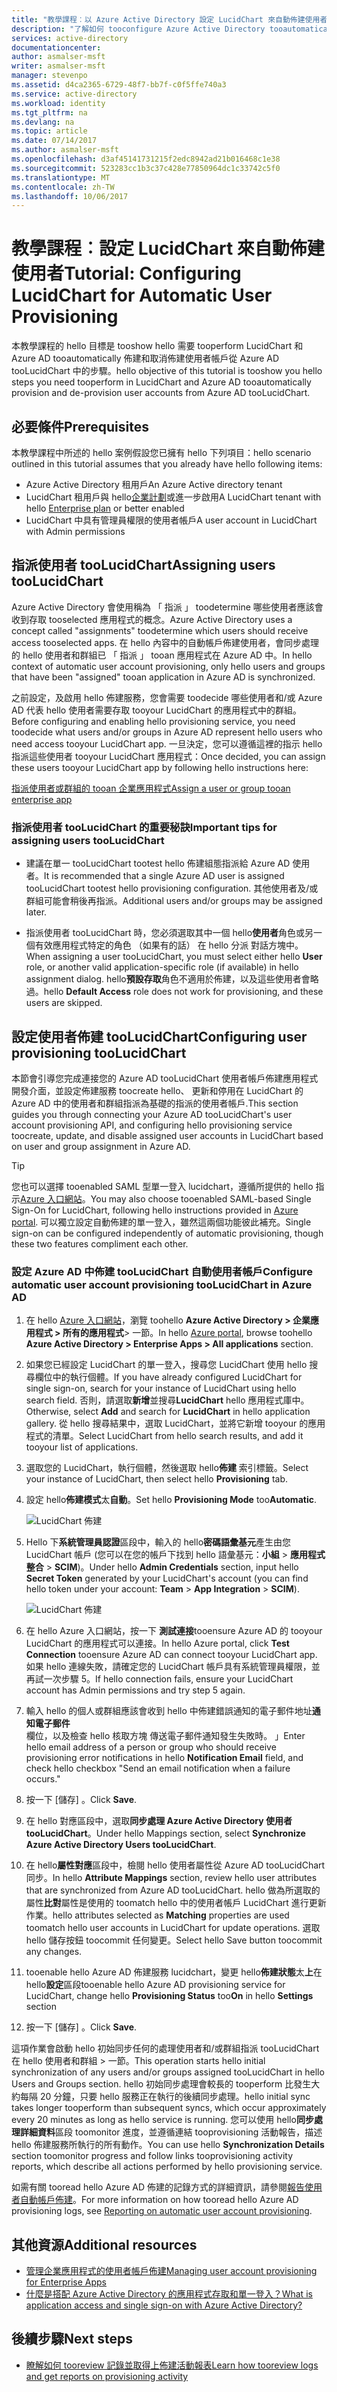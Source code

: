 ```yaml
---
title: "教學課程︰以 Azure Active Directory 設定 LucidChart 來自動佈建使用者 | Microsoft Docs"
description: "了解如何 tooconfigure Azure Active Directory tooautomatically 佈建和取消佈建使用者帳戶 tooLucidChart。"
services: active-directory
documentationcenter: 
author: asmalser-msft
writer: asmalser-msft
manager: stevenpo
ms.assetid: d4ca2365-6729-48f7-bb7f-c0f5ffe740a3
ms.service: active-directory
ms.workload: identity
ms.tgt_pltfrm: na
ms.devlang: na
ms.topic: article
ms.date: 07/14/2017
ms.author: asmalser-msft
ms.openlocfilehash: d3af45141731215f2edc8942ad21b016468c1e38
ms.sourcegitcommit: 523283cc1b3c37c428e77850964dc1c33742c5f0
ms.translationtype: MT
ms.contentlocale: zh-TW
ms.lasthandoff: 10/06/2017
---
```

# <a name="tutorial-configuring-lucidchart-for-automatic-user-provisioning"></a><span data-ttu-id="61c5a-103">教學課程︰設定 LucidChart 來自動佈建使用者</span><span class="sxs-lookup"><span data-stu-id="61c5a-103">Tutorial: Configuring LucidChart for Automatic User Provisioning</span></span>


<span data-ttu-id="61c5a-104">本教學課程的 hello 目標是 tooshow hello 需要 tooperform LucidChart 和 Azure AD tooautomatically 佈建和取消佈建使用者帳戶從 Azure AD tooLucidChart 中的步驟。</span><span class="sxs-lookup"><span data-stu-id="61c5a-104">hello objective of this tutorial is tooshow you hello steps you need tooperform in LucidChart and Azure AD tooautomatically provision and de-provision user accounts from Azure AD tooLucidChart.</span></span> 

## <a name="prerequisites"></a><span data-ttu-id="61c5a-105">必要條件</span><span class="sxs-lookup"><span data-stu-id="61c5a-105">Prerequisites</span></span>

<span data-ttu-id="61c5a-106">本教學課程中所述的 hello 案例假設您已擁有 hello 下列項目：</span><span class="sxs-lookup"><span data-stu-id="61c5a-106">hello scenario outlined in this tutorial assumes that you already have hello following items:</span></span>

*   <span data-ttu-id="61c5a-107">Azure Active Directory 租用戶</span><span class="sxs-lookup"><span data-stu-id="61c5a-107">An Azure Active directory tenant</span></span>
*   <span data-ttu-id="61c5a-108">LucidChart 租用戶與 hello[企業計劃](https://www.lucidchart.com/user/117598685#/subscriptionLevel)或進一步啟用</span><span class="sxs-lookup"><span data-stu-id="61c5a-108">A LucidChart tenant with hello [Enterprise plan](https://www.lucidchart.com/user/117598685#/subscriptionLevel) or better enabled</span></span> 
*   <span data-ttu-id="61c5a-109">LucidChart 中具有管理員權限的使用者帳戶</span><span class="sxs-lookup"><span data-stu-id="61c5a-109">A user account in LucidChart with Admin permissions</span></span> 

## <a name="assigning-users-toolucidchart"></a><span data-ttu-id="61c5a-110">指派使用者 tooLucidChart</span><span class="sxs-lookup"><span data-stu-id="61c5a-110">Assigning users tooLucidChart</span></span>

<span data-ttu-id="61c5a-111">Azure Active Directory 會使用稱為 「 指派 」 toodetermine 哪些使用者應該會收到存取 tooselected 應用程式的概念。</span><span class="sxs-lookup"><span data-stu-id="61c5a-111">Azure Active Directory uses a concept called "assignments" toodetermine which users should receive access tooselected apps.</span></span> <span data-ttu-id="61c5a-112">在 hello 內容中的自動帳戶佈建使用者，會同步處理的 hello 使用者和群組已 「 指派 」 tooan 應用程式在 Azure AD 中。</span><span class="sxs-lookup"><span data-stu-id="61c5a-112">In hello context of automatic user account provisioning, only hello users and groups that have been "assigned" tooan application in Azure AD is synchronized.</span></span> 

<span data-ttu-id="61c5a-113">之前設定，及啟用 hello 佈建服務，您會需要 toodecide 哪些使用者和/或 Azure AD 代表 hello 使用者需要存取 tooyour LucidChart 的應用程式中的群組。</span><span class="sxs-lookup"><span data-stu-id="61c5a-113">Before configuring and enabling hello provisioning service, you need toodecide what users and/or groups in Azure AD represent hello users who need access tooyour LucidChart app.</span></span> <span data-ttu-id="61c5a-114">一旦決定，您可以遵循這裡的指示 hello 指派這些使用者 tooyour LucidChart 應用程式：</span><span class="sxs-lookup"><span data-stu-id="61c5a-114">Once decided, you can assign these users tooyour LucidChart app by following hello instructions here:</span></span>

[<span data-ttu-id="61c5a-115">指派使用者或群組的 tooan 企業應用程式</span><span class="sxs-lookup"><span data-stu-id="61c5a-115">Assign a user or group tooan enterprise app</span></span>](active-directory-coreapps-assign-user-azure-portal.md)

### <a name="important-tips-for-assigning-users-toolucidchart"></a><span data-ttu-id="61c5a-116">指派使用者 tooLucidChart 的重要秘訣</span><span class="sxs-lookup"><span data-stu-id="61c5a-116">Important tips for assigning users tooLucidChart</span></span>

*   <span data-ttu-id="61c5a-117">建議在單一 tooLucidChart tootest hello 佈建組態指派給 Azure AD 使用者。</span><span class="sxs-lookup"><span data-stu-id="61c5a-117">It is recommended that a single Azure AD user is assigned tooLucidChart tootest hello provisioning configuration.</span></span> <span data-ttu-id="61c5a-118">其他使用者及/或群組可能會稍後再指派。</span><span class="sxs-lookup"><span data-stu-id="61c5a-118">Additional users and/or groups may be assigned later.</span></span>

*   <span data-ttu-id="61c5a-119">指派使用者 tooLucidChart 時，您必須選取其中一個 hello**使用者**角色或另一個有效應用程式特定的角色 （如果有的話） 在 hello 分派 對話方塊中。</span><span class="sxs-lookup"><span data-stu-id="61c5a-119">When assigning a user tooLucidChart, you must select either hello **User** role, or another valid application-specific role (if available) in hello assignment dialog.</span></span> <span data-ttu-id="61c5a-120">hello**預設存取**角色不適用於佈建，以及這些使用者會略過。</span><span class="sxs-lookup"><span data-stu-id="61c5a-120">hello **Default Access** role does not work for provisioning, and these users are skipped.</span></span>


## <a name="configuring-user-provisioning-toolucidchart"></a><span data-ttu-id="61c5a-121">設定使用者佈建 tooLucidChart</span><span class="sxs-lookup"><span data-stu-id="61c5a-121">Configuring user provisioning tooLucidChart</span></span> 

<span data-ttu-id="61c5a-122">本節會引導您完成連接您的 Azure AD tooLucidChart 使用者帳戶佈建應用程式開發介面，並設定佈建服務 toocreate hello、 更新和停用在 LucidChart 的 Azure AD 中的使用者和群組指派為基礎的指派的使用者帳戶.</span><span class="sxs-lookup"><span data-stu-id="61c5a-122">This section guides you through connecting your Azure AD tooLucidChart's user account provisioning API, and configuring hello provisioning service toocreate, update, and disable assigned user accounts in LucidChart based on user and group assignment in Azure AD.</span></span>

> [!TIP]
> <span data-ttu-id="61c5a-123">您也可以選擇 tooenabled SAML 型單一登入 lucidchart，遵循所提供的 hello 指示[Azure 入口網站](https://portal.azure.com)。</span><span class="sxs-lookup"><span data-stu-id="61c5a-123">You may also choose tooenabled SAML-based Single Sign-On for LucidChart, following hello instructions provided in [Azure portal](https://portal.azure.com).</span></span> <span data-ttu-id="61c5a-124">可以獨立設定自動佈建的單一登入，雖然這兩個功能彼此補充。</span><span class="sxs-lookup"><span data-stu-id="61c5a-124">Single sign-on can be configured independently of automatic provisioning, though these two features compliment each other.</span></span>


### <a name="configure-automatic-user-account-provisioning-toolucidchart-in-azure-ad"></a><span data-ttu-id="61c5a-125">設定 Azure AD 中佈建 tooLucidChart 自動使用者帳戶</span><span class="sxs-lookup"><span data-stu-id="61c5a-125">Configure automatic user account provisioning tooLucidChart in Azure AD</span></span>


1. <span data-ttu-id="61c5a-126">在 hello [Azure 入口網站](https://portal.azure.com)，瀏覽 toohello **Azure Active Directory > 企業應用程式 > 所有的應用程式**> 一節。</span><span class="sxs-lookup"><span data-stu-id="61c5a-126">In hello [Azure portal](https://portal.azure.com), browse toohello **Azure Active Directory > Enterprise Apps > All applications**  section.</span></span>

2. <span data-ttu-id="61c5a-127">如果您已經設定 LucidChart 的單一登入，搜尋您 LucidChart 使用 hello 搜尋欄位中的執行個體。</span><span class="sxs-lookup"><span data-stu-id="61c5a-127">If you have already configured LucidChart for single sign-on, search for your instance of LucidChart using hello search field.</span></span> <span data-ttu-id="61c5a-128">否則，請選取**新增**並搜尋**LucidChart** hello 應用程式庫中。</span><span class="sxs-lookup"><span data-stu-id="61c5a-128">Otherwise, select **Add** and search for **LucidChart** in hello application gallery.</span></span> <span data-ttu-id="61c5a-129">從 hello 搜尋結果中，選取 LucidChart，並將它新增 tooyour 的應用程式的清單。</span><span class="sxs-lookup"><span data-stu-id="61c5a-129">Select LucidChart from hello search results, and add it tooyour list of applications.</span></span>

3. <span data-ttu-id="61c5a-130">選取您的 LucidChart，執行個體，然後選取 hello**佈建** 索引標籤。</span><span class="sxs-lookup"><span data-stu-id="61c5a-130">Select your instance of LucidChart, then select hello **Provisioning** tab.</span></span>

4. <span data-ttu-id="61c5a-131">設定 hello**佈建模式**太**自動**。</span><span class="sxs-lookup"><span data-stu-id="61c5a-131">Set hello **Provisioning Mode** too**Automatic**.</span></span>

    ![LucidChart 佈建](./media/active-directory-saas-lucidchart-provisioning-tutorial/LucidChart1.png)

5. <span data-ttu-id="61c5a-133">Hello 下**系統管理員認證**區段中，輸入的 hello**密碼語彙基元**產生由您 LucidChart 帳戶 (您可以在您的帳戶下找到 hello 語彙基元：**小組** > **應用程式整合** > **SCIM**)。</span><span class="sxs-lookup"><span data-stu-id="61c5a-133">Under hello **Admin Credentials** section, input hello **Secret Token** generated by your LucidChart's account (you can find hello token under your account: **Team** > **App Integration** > **SCIM**).</span></span> 

    ![LucidChart 佈建](./media/active-directory-saas-lucidchart-provisioning-tutorial/LucidChart2.png)

6. <span data-ttu-id="61c5a-135">在 hello Azure 入口網站，按一下 **測試連接**tooensure Azure AD 的 tooyour LucidChart 的應用程式可以連接。</span><span class="sxs-lookup"><span data-stu-id="61c5a-135">In hello Azure portal, click **Test Connection** tooensure Azure AD can connect tooyour LucidChart app.</span></span> <span data-ttu-id="61c5a-136">如果 hello 連線失敗，請確定您的 LucidChart 帳戶具有系統管理員權限，並再試一次步驟 5。</span><span class="sxs-lookup"><span data-stu-id="61c5a-136">If hello connection fails, ensure your LucidChart account has Admin permissions and try step 5 again.</span></span>

7. <span data-ttu-id="61c5a-137">輸入 hello 的個人或群組應該會收到 hello 中佈建錯誤通知的電子郵件地址**通知電子郵件**欄位，以及檢查 hello 核取方塊 傳送電子郵件通知發生失敗時。 」</span><span class="sxs-lookup"><span data-stu-id="61c5a-137">Enter hello email address of a person or group who should receive provisioning error notifications in hello **Notification Email** field, and check hello checkbox "Send an email notification when a failure occurs."</span></span>

8. <span data-ttu-id="61c5a-138">按一下 [儲存] 。</span><span class="sxs-lookup"><span data-stu-id="61c5a-138">Click **Save**.</span></span> 

9. <span data-ttu-id="61c5a-139">在 hello 對應區段中，選取**同步處理 Azure Active Directory 使用者 tooLucidChart**。</span><span class="sxs-lookup"><span data-stu-id="61c5a-139">Under hello Mappings section, select **Synchronize Azure Active Directory Users tooLucidChart**.</span></span>

10. <span data-ttu-id="61c5a-140">在 hello**屬性對應**區段中，檢閱 hello 使用者屬性從 Azure AD tooLucidChart 同步。</span><span class="sxs-lookup"><span data-stu-id="61c5a-140">In hello **Attribute Mappings** section, review hello user attributes that are synchronized from Azure AD tooLucidChart.</span></span> <span data-ttu-id="61c5a-141">hello 做為所選取的屬性**比對**屬性是使用的 toomatch hello 中的使用者帳戶 LucidChart 進行更新作業。</span><span class="sxs-lookup"><span data-stu-id="61c5a-141">hello attributes selected as **Matching** properties are used toomatch hello user accounts in LucidChart for update operations.</span></span> <span data-ttu-id="61c5a-142">選取 hello 儲存按鈕 toocommit 任何變更。</span><span class="sxs-lookup"><span data-stu-id="61c5a-142">Select hello Save button toocommit any changes.</span></span>

11. <span data-ttu-id="61c5a-143">tooenable hello Azure AD 佈建服務 lucidchart，變更 hello**佈建狀態**太**上**在 hello**設定**區段</span><span class="sxs-lookup"><span data-stu-id="61c5a-143">tooenable hello Azure AD provisioning service for LucidChart, change hello **Provisioning Status** too**On** in hello **Settings** section</span></span>

12. <span data-ttu-id="61c5a-144">按一下 [儲存] 。</span><span class="sxs-lookup"><span data-stu-id="61c5a-144">Click **Save**.</span></span> 

<span data-ttu-id="61c5a-145">這項作業會啟動 hello 初始同步任何的處理使用者和/或群組指派 tooLucidChart 在 hello 使用者和群組 > 一節。</span><span class="sxs-lookup"><span data-stu-id="61c5a-145">This operation starts hello initial synchronization of any users and/or groups assigned tooLucidChart in hello Users and Groups section.</span></span> <span data-ttu-id="61c5a-146">hello 初始同步處理會較長的 tooperform 比發生大約每隔 20 分鐘，只要 hello 服務正在執行的後續同步處理。</span><span class="sxs-lookup"><span data-stu-id="61c5a-146">hello initial sync takes longer tooperform than subsequent syncs, which occur approximately every 20 minutes as long as hello service is running.</span></span> <span data-ttu-id="61c5a-147">您可以使用 hello**同步處理詳細資料**區段 toomonitor 進度，並遵循連結 tooprovisioning 活動報告，描述 hello 佈建服務所執行的所有動作。</span><span class="sxs-lookup"><span data-stu-id="61c5a-147">You can use hello **Synchronization Details** section toomonitor progress and follow links tooprovisioning activity reports, which describe all actions performed by hello provisioning service.</span></span>

<span data-ttu-id="61c5a-148">如需有關 tooread hello Azure AD 佈建的記錄方式的詳細資訊，請參閱[報告使用者自動帳戶佈建](https://docs.microsoft.com/en-us/azure/active-directory/active-directory-saas-provisioning-reporting)。</span><span class="sxs-lookup"><span data-stu-id="61c5a-148">For more information on how tooread hello Azure AD provisioning logs, see [Reporting on automatic user account provisioning](https://docs.microsoft.com/en-us/azure/active-directory/active-directory-saas-provisioning-reporting).</span></span>


## <a name="additional-resources"></a><span data-ttu-id="61c5a-149">其他資源</span><span class="sxs-lookup"><span data-stu-id="61c5a-149">Additional resources</span></span>

* [<span data-ttu-id="61c5a-150">管理企業應用程式的使用者帳戶佈建</span><span class="sxs-lookup"><span data-stu-id="61c5a-150">Managing user account provisioning for Enterprise Apps</span></span>](active-directory-enterprise-apps-manage-provisioning.md)
* [<span data-ttu-id="61c5a-151">什麼是搭配 Azure Active Directory 的應用程式存取和單一登入？</span><span class="sxs-lookup"><span data-stu-id="61c5a-151">What is application access and single sign-on with Azure Active Directory?</span></span>](active-directory-appssoaccess-whatis.md)

## <a name="next-steps"></a><span data-ttu-id="61c5a-152">後續步驟</span><span class="sxs-lookup"><span data-stu-id="61c5a-152">Next steps</span></span>

* [<span data-ttu-id="61c5a-153">瞭解如何 tooreview 記錄並取得上佈建活動報表</span><span class="sxs-lookup"><span data-stu-id="61c5a-153">Learn how tooreview logs and get reports on provisioning activity</span></span>](active-directory-saas-provisioning-reporting.md)
